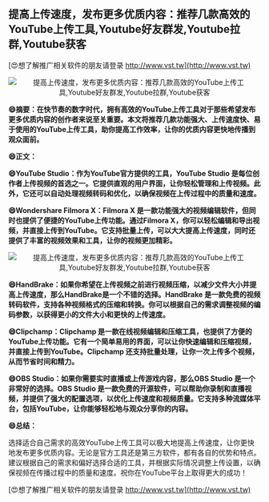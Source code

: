 ## **提高上传速度，发布更多优质内容：推荐几款高效的YouTube上传工具,Youtube好友群发,Youtube拉群,Youtube获客**

[😍想了解推广相关软件的朋友请登录 http://www.vst.tw](http://www.vst.tw)

 <center><img src="https://vst.tw/MP4/tuiguang/png/5.png" alt="提高上传速度，发布更多优质内容：推荐几款高效的YouTube上传工具,Youtube好友群发,Youtube拉群,Youtube获客"></center>

**😄摘要：在快节奏的数字时代，拥有高效的YouTube上传工具对于那些希望发布更多优质内容的创作者来说至关重要。本文将推荐几款功能强大、上传速度快、易于使用的YouTube上传工具，助你提高工作效率，让你的优质内容更快地传播到观众面前。**

**😄正文：**

**😄YouTube Studio：作为YouTube官方提供的工具，YouTube Studio 是每位创作者上传视频的首选之一。它提供直观的用户界面，让你轻松管理和上传视频。此外，它还可以自动处理视频转码和优化，以确保视频在上传过程中的质量和速度。**

**😄Wondershare Filmora X：Filmora X 是一款功能强大的视频编辑软件，但同时也提供了便捷的YouTube上传功能。通过Filmora X，你可以轻松编辑和导出视频，并直接上传到YouTube。它支持批量上传，可以大大提高上传速度，同时还提供了丰富的视频效果和工具，让你的视频更加精彩。**

 <center><img src="https://vst.tw/MP4/tuiguang/png/3.png" alt="提高上传速度，发布更多优质内容：推荐几款高效的YouTube上传工具,Youtube好友群发,Youtube拉群,Youtube获客"></center>

**😄HandBrake：如果你希望在上传视频之前进行视频压缩，以减少文件大小并提高上传速度，那么HandBrake是一个不错的选择。HandBrake 是一款免费的视频转码软件，支持各种视频格式的压缩和转换。你可以根据自己的需求调整视频的编码参数，以获得更小的文件大小和更快的上传速度。**

**😄Clipchamp：Clipchamp 是一款在线视频编辑和压缩工具，也提供了方便的YouTube上传功能。它有一个简单易用的界面，可以让你快速编辑和压缩视频，并直接上传到YouTube。Clipchamp 还支持批量处理，让你一次上传多个视频，从而节省时间和精力。**

**😄OBS Studio：如果你需要实时直播或上传游戏内容，那么OBS Studio 是一个非常好的选择。OBS Studio 是一款免费的开源软件，可以帮助你录制和直播视频，并提供了强大的配置选项，以优化上传速度和视频质量。它支持多种流媒体平台，包括YouTube，让你能够轻松地与观众分享你的内容。**

**😄总结：**

选择适合自己需求的高效YouTube上传工具可以极大地提高上传速度，让你更快地发布更多优质内容。无论是官方工具还是第三方软件，都有各自的优势和特点。建议根据自己的需求和偏好选择合适的工具，并根据实际情况调整上传设置，以确保视频在传播过程中的质量和速度。祝你在YouTube平台上取得更大的成功！

[😍想了解推广相关软件的朋友请登录 http://www.vst.tw](http://www.vst.tw)



